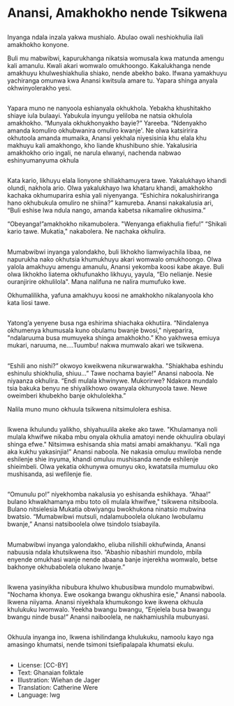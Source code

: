 # Anansi, Amakhokho nende Tsikwena

##
Inyanga ndala inzala yakwa
mushialo. Abulao owali neshiokhulia
ilali amakhokho konyone.

Buli mu mabwibwi, kapurukhanga
nikatsia womusala kwa matunda
amengu kali amanulu. Kwali akari
womwalo omukhoongo.
Kakalukhanga nende amakhuyu
khulweshiakhulia shiako, nende
abekho bako.
Ifwana yamakhuyu yachiranga
omunwa kwa Anansi kwitsula amare
tu. Yapara shinga anyala
okhwinyolerakho yesi.

##
Yapara muno ne nanyoola
eshianyala okhukhola.
Yebakha khushitakho shiaye iula
bulaayi.
Yabukula inyungu yeliloba ne natsia
okhulola amakhokho.
“Munyala okhukhonyakho bayie?”
Yareeba.
“Ndenyakho amanda komuliro
okhubwanira omuliro kwanje'.
Ne olwa katsiririra okhutoola
amanda mumaika, Anansi yekhala
niyesisinia khu elala khu makhuyu
kali amakhongo, kho liande
khushibuno shie.
Yakalusiria amakhokho orio ingali,
ne narula elwanyi, nachenda
nabwao eshinyumanyuma okhula

##
Kata kario, likhuyu elala lionyone
shiliakhamuyera tawe. Yakalukhayo
khandi olundi, nakhola ario.
Olwa yakalukhayo lwa khataru
khandi, amakhokho kachaka
okhumuparira eshia yali
niyenyanga.
“Eshichira nokalushiriranga hano
okhubukula omuliro ne shiina?”
kamureba.
Anansi nakakalusia ari, “Buli eshise
lwa ndula nango,
amanda kabetsa nikamalire
okhusima.”

“Obeyanga!”amakhokho
nikamubolera. "Wenyanga
efiakhulia fiefu!”
“Shikali kario tawe. Mukatia,"
nakabolera. Ne nachaka okhulira.

##
Mumabwibwi inyanga yalondakho,
buli likhokho liamwiyachila libaa, ne
napurukha nako okhutsia
khumukhuyu akari womwalo
omukhoongo.
Olwa yalola amakhuyu amengu
amanulu, Anansi yekomba koosi
kabe akaye.
Buli olwa likhokho liatema
okhufunakho likhuyu, yayula, “Elo
nelianje. Nesie ouranjirire
okhulilola". Mana nalifuna ne nalira
mumufuko kwe.

Okhumalilikha, yafuna amakhuyu
koosi ne amakhokho nikalanyoola
kho kata liosi tawe.

##
Yatong’a yenyene busa nga
eshirima shiachaka okhutiira.
“Nindalenya okhumenya khumusala
kuno obulamu bwanje bwosi,"
niyeparira, "ndalaruuma busa
mumuyeka shinga amakhokho.”
Kho yakhwesa emiuya mukari,
naruuma, ne....Tuumbu! nakwa
mumwalo akari we tsikwena.

##
“Eshili ano nishi?” okwoyo
kweikwena nikurwarwakha.
"Shiakhaba eshindu eshinulu
shiokhulia, shiuu...”
Tawe nochama bayie!” Anansi
naboola. Ne niyaanza okhulira.
“Endi mulala khwinywe. Mukorirwe?
Ndakora mundalo tsia bakuka
benyu ne shiyalikhowo owanyala
okhunyoola tawe. Newe oweimberi
khubekho banje okhulolekha.”

Nalila muno muno okhuula tsikwena
nitsimulolera eshisa.

##
Ikwena ikhulundu yalikho,
shiyahuulila akeke ako tawe.
"Khulamanya noli mulala khwifwe
nikaba mbu onyala okhulia amatoyi
nende okhuulira obulayi shinga
efwe."
Nitsimwa eshisanda shia matsi
amabi amakhanyu.
“Kali nga aka kukhu yakasinjia!”
Anansi naboola.
Ne nakasia omuluu mwiloba nende
eshilenje shie inyuma, khandi
omuluu mushisanda nende
eshilenje shieimbeli. Olwa yekatia
okhunywa omunyu oko, kwatatsila
mumuluu oko mushisanda, asi
wefilenje fie.

##
“Omunulu po!” niyekhomba
nakalusia yo eshisanda eshikhaya.
“Ahaa!” bulano khwakhamanya
mbu toto oli mulala khwifwe,"
tsikwena nitsiboola.
Bulano nitsielesia Mukatia
obwiyangu bwokhukona ninatsio
mubwina bwatsio.
“Mumabwibwi mutsuli,
ndalamuboolela olukano lwobulamu
bwanje,” Anansi natsiboolela olwe
tsindolo tsiabayila.

##
Mumabwibwi inyanga yalondakho,
eliuba nilishili okhufwinda, Anansi
nabuusia ndala khutsikwena itso.
“Abashio nibashiri mundolo, mbila
enyende omukhasi wanje nende
abaana banje injerekha womwalo,
betse bakhonye okhubabolela
olukano lwanje.”

##
Ikwena yasinyikha nibubura khulwo
khubusibwa mundolo mumabwibwi.
"Nochama khonya. Ewe osokanga
bwangu okhushira esie," Anansi
naboola.
Ikwena niiyama. Anansi niyekhala
khumukongo kwe ikwena okhuula
khulukuku lwomwalo.
Yeekha bwangu bwangu, “Enjelela
busa bwangu bwangu ninde busa!”
Anansi naiboolela, ne
nakhamiushila mubunyasi.

##
Okhuula inyanga ino, Ikwena
ishilindanga khulukuku, namoolu
kayo nga amasingo khumatsi,
nende tsimoni tsiefipalapala
khumatsi ekulu.

##
* License: [CC-BY]
* Text: Ghanaian folktale
* Illustration: Wiehan de Jager
* Translation: Catherine Were
* Language: lwg
